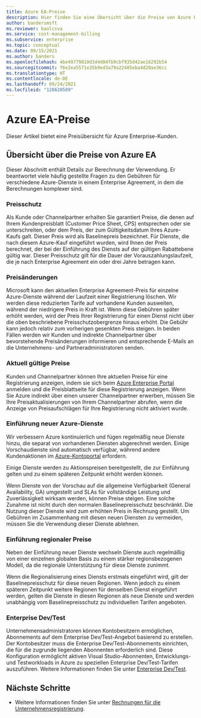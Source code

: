 ```yaml
---
title: Azure EA-Preise
description: Hier finden Sie eine Übersicht über die Preise von Azure EA.
author: bandersmsft
ms.reviewer: baolcsva
ms.service: cost-management-billing
ms.subservice: enterprise
ms.topic: conceptual
ms.date: 09/15/2021
ms.author: banders
ms.openlocfilehash: 4be49779810d3d4d04fb9cbf935d42ae16292b54
ms.sourcegitcommit: f6e2ea5571e35b9ed3a79a22485eba4d20ae36cc
ms.translationtype: HT
ms.contentlocale: de-DE
ms.lasthandoff: 09/24/2021
ms.locfileid: "128620589"
---
```

# <a name="azure-ea-pricing"></a>Azure EA-Preise

Dieser Artikel bietet eine Preisübersicht für Azure Enterprise-Kunden.

## <a name="azure-ea-pricing-overview"></a>Übersicht über die Preise von Azure EA

Dieser Abschnitt enthält Details zur Berechnung der Verwendung. Er beantwortet viele häufig gestellte Fragen zu den Gebühren für verschiedene Azure-Dienste in einem Enterprise Agreement, in dem die Berechnungen komplexer sind.

### <a name="price-protection"></a>Preisschutz

Als Kunde oder Channelpartner erhalten Sie garantiert Preise, die denen auf Ihrem Kundenpreisblatt (Customer Price Sheet, CPS) entsprechen oder sie unterschreiten, oder dem Preis, der zum Gültigkeitsdatum Ihres Azure-Kaufs galt. Dieser Preis wird als Baselinepreis bezeichnet. Für Dienste, die nach diesem Azure-Kauf eingeführt wurden, wird Ihnen der Preis berechnet, der bei der Einführung des Diensts auf der gültigen Rabattebene gültig war. Dieser Preisschutz gilt für die Dauer der Vorauszahlungslaufzeit, die je nach Enterprise Agreement ein oder drei Jahre betragen kann.

### <a name="price-changes"></a>Preisänderungen

Microsoft kann den aktuellen Enterprise Agreement-Preis für einzelne Azure-Dienste während der Laufzeit einer Registrierung löschen. Wir werden diese reduzierten Tarife auf vorhandene Kunden ausweiten, während der niedrigere Preis in Kraft ist. Wenn diese Gebühren später erhöht werden, wird der Preis Ihrer Registrierung für einen Dienst nicht über die oben beschriebene Preisschutzobergrenze hinaus erhöht. Die Gebühr kann jedoch relativ zum vorherigen gesenkten Preis steigen. In beiden Fällen werden wir Kunden und indirekte Channelpartner über bevorstehende Preisänderungen informieren und entsprechende E-Mails an die Unternehmens- und Partneradministratoren senden.

### <a name="current-effective-pricing"></a>Aktuell gültige Preise

Kunden und Channelpartner können Ihre aktuellen Preise für eine Registrierung anzeigen, indem sie sich beim [Azure Enterprise Portal](https://ea.azure.com/) anmelden und die Preisblattseite für diese Registrierung anzeigen. Wenn Sie Azure indirekt über einen unserer Channelpartner erwerben, müssen Sie Ihre Preisaktualisierungen von Ihrem Channelpartner abrufen, wenn die Anzeige von Preisaufschlägen für Ihre Registrierung nicht aktiviert wurde.

### <a name="introduction-of-new-azure-services"></a>Einführung neuer Azure-Dienste

Wir verbessern Azure kontinuierlich und fügen regelmäßig neue Dienste hinzu, die separat von vorhandenen Diensten abgerechnet werden. Einige Vorschaudienste sind automatisch verfügbar, während andere Kundenaktionen im [Azure-Kontoportal](https://account.windowsazure.com/PreviewFeatures) erfordern.

Einige Dienste werden zu Aktionspreisen bereitgestellt, die zur Einführung gelten und zu einem späteren Zeitpunkt erhöht werden können.

Wenn Dienste von der Vorschau auf die allgemeine Verfügbarkeit (General Availability, GA) umgestellt und SLAs für vollständige Leistung und Zuverlässigkeit wirksam werden, können Preise steigen. Eine solche Zunahme ist nicht durch den normalen Baselinepreisschutz beschränkt. Die Nutzung dieser Dienste wird zum erhöhten Preis in Rechnung gestellt. Um Gebühren im Zusammenhang mit diesen neuen Diensten zu vermeiden, müssen Sie die Verwendung dieser Dienste ablehnen.

### <a name="introduction-of-regional-pricing"></a>Einführung regionaler Preise

Neben der Einführung neuer Dienste wechseln Dienste auch regelmäßig von einer einzelnen globalen Basis zu einem stärker regionsbezogenen Modell, da die regionale Unterstützung für diese Dienste zunimmt.

Wenn die Regionalisierung eines Diensts erstmals eingeführt wird, gilt der Baselinepreisschutz für diese neuen Regionen. Wenn jedoch zu einem späteren Zeitpunkt weitere Regionen für denselben Dienst eingeführt werden, gelten die Dienste in diesen Regionen als neue Dienste und werden unabhängig vom Baselinepreisschutz zu individuellen Tarifen angeboten.

### <a name="enterprise-devtest"></a>Enterprise Dev/Test

Unternehmensadministratoren können Kontobesitzern ermöglichen, Abonnements auf dem Enterprise Dev/Test-Angebot basierend zu erstellen. Der Kontobesitzer muss die Enterprise Dev/Test-Abonnements einrichten, die für die zugrunde liegenden Abonnenten erforderlich sind. Diese Konfiguration ermöglicht aktiven Visual Studio-Abonnenten, Entwicklungs- und Testworkloads in Azure zu speziellen Enterprise Dev/Test-Tarifen auszuführen. Weitere Informationen finden Sie unter [Enterprise Dev/Test](https://azure.microsoft.com/offers/ms-azr-0148p/).

## <a name="next-steps"></a>Nächste Schritte

- Weitere Informationen finden Sie unter [Rechnungen für die Unternehmensregistrierung](ea-portal-enrollment-invoices.md).